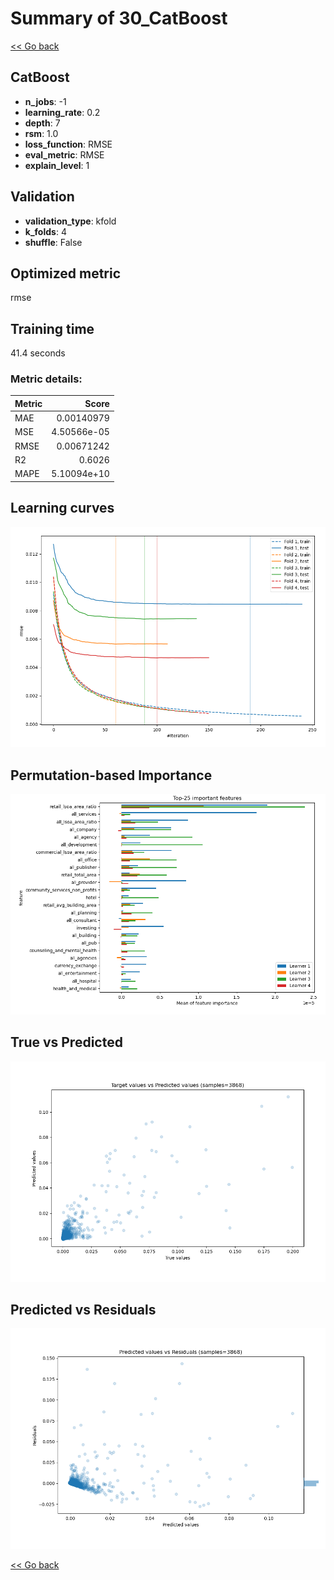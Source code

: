 # Summary of 30_CatBoost

[<< Go back](../README.md)


## CatBoost
- **n_jobs**: -1
- **learning_rate**: 0.2
- **depth**: 7
- **rsm**: 1.0
- **loss_function**: RMSE
- **eval_metric**: RMSE
- **explain_level**: 1

## Validation
 - **validation_type**: kfold
 - **k_folds**: 4
 - **shuffle**: False

## Optimized metric
rmse

## Training time

41.4 seconds

### Metric details:
| Metric   |       Score |
|:---------|------------:|
| MAE      | 0.00140979  |
| MSE      | 4.50566e-05 |
| RMSE     | 0.00671242  |
| R2       | 0.6026      |
| MAPE     | 5.10094e+10 |



## Learning curves
![Learning curves](learning_curves.png)

## Permutation-based Importance
![Permutation-based Importance](permutation_importance.png)
## True vs Predicted

![True vs Predicted](true_vs_predicted.png)


## Predicted vs Residuals

![Predicted vs Residuals](predicted_vs_residuals.png)



[<< Go back](../README.md)
